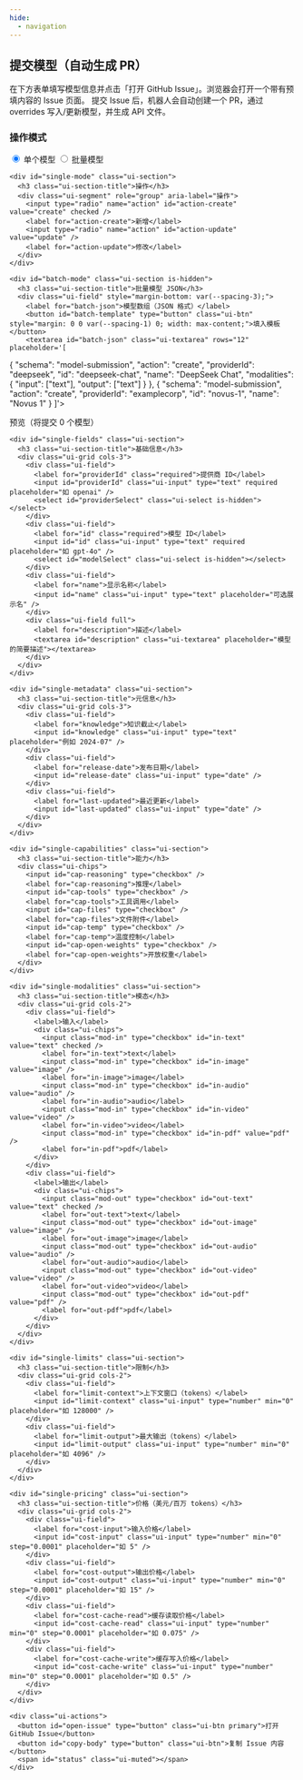```yaml
---
hide:
  - navigation
---
```


## 提交模型（自动生成 PR）

在下方表单填写模型信息并点击「打开 GitHub Issue」。浏览器会打开一个带有预填内容的 Issue 页面。
提交 Issue 后，机器人会自动创建一个 PR，通过 overrides 写入/更新模型，并生成 API 文件。

<link rel="stylesheet" href="../../assets/submit-form.css" />
<script src="../../assets/submit-form-i18n.js"></script>

<div id="model-submit" data-repo="basellm/llm-metadata" data-lang="zh">
  <form onsubmit="return false" class="ui-card">
    <div class="ui-section">
      <h3 class="ui-section-title">操作模式</h3>
      <div class="ui-segment" role="group" aria-label="操作模式">
        <input type="radio" name="mode" id="mode-single" value="single" checked />
        <label for="mode-single">单个模型</label>
        <input type="radio" name="mode" id="mode-batch" value="batch" />
        <label for="mode-batch">批量模型</label>
      </div>
    </div>

    <div id="single-mode" class="ui-section">
      <h3 class="ui-section-title">操作</h3>
      <div class="ui-segment" role="group" aria-label="操作">
        <input type="radio" name="action" id="action-create" value="create" checked />
        <label for="action-create">新增</label>
        <input type="radio" name="action" id="action-update" value="update" />
        <label for="action-update">修改</label>
      </div>
    </div>

    <div id="batch-mode" class="ui-section is-hidden">
      <h3 class="ui-section-title">批量模型 JSON</h3>
      <div class="ui-field" style="margin-bottom: var(--spacing-3);">
        <label for="batch-json">模型数组（JSON 格式）</label>
        <button id="batch-template" type="button" class="ui-btn" style="margin: 0 0 var(--spacing-1) 0; width: max-content;">填入模板</button>
        <textarea id="batch-json" class="ui-textarea" rows="12" placeholder='[
  {
    "schema": "model-submission",
    "action": "create",
    "providerId": "deepseek",
    "id": "deepseek-chat",
    "name": "DeepSeek Chat",
    "modalities": { "input": ["text"], "output": ["text"] }
  },
  {
    "schema": "model-submission", 
    "action": "create",
    "providerId": "examplecorp",
    "id": "novus-1",
    "name": "Novus 1"
  }
]'></textarea>
      </div>
      <div id="batch-preview" class="ui-field">
        <label>预览（将提交 <span id="batch-count">0</span> 个模型）</label>
        <div id="batch-list" class="ui-muted" style="font-size: 12px; max-height: 200px; overflow-y: auto; border: 1px solid var(--md-default-fg-color--lightest); border-radius: var(--radius-sm); padding: var(--spacing-2);"></div>
      </div>
    </div>

    <div id="single-fields" class="ui-section">
      <h3 class="ui-section-title">基础信息</h3>
      <div class="ui-grid cols-3">
        <div class="ui-field">
          <label for="providerId" class="required">提供商 ID</label>
          <input id="providerId" class="ui-input" type="text" required placeholder="如 openai" />
          <select id="providerSelect" class="ui-select is-hidden"></select>
        </div>
        <div class="ui-field">
          <label for="id" class="required">模型 ID</label>
          <input id="id" class="ui-input" type="text" required placeholder="如 gpt-4o" />
          <select id="modelSelect" class="ui-select is-hidden"></select>
        </div>
        <div class="ui-field">
          <label for="name">显示名称</label>
          <input id="name" class="ui-input" type="text" placeholder="可选展示名" />
        </div>
        <div class="ui-field full">
          <label for="description">描述</label>
          <textarea id="description" class="ui-textarea" placeholder="模型的简要描述"></textarea>
        </div>
      </div>
    </div>

    <div id="single-metadata" class="ui-section">
      <h3 class="ui-section-title">元信息</h3>
      <div class="ui-grid cols-3">
        <div class="ui-field">
          <label for="knowledge">知识截止</label>
          <input id="knowledge" class="ui-input" type="text" placeholder="例如 2024-07" />
        </div>
        <div class="ui-field">
          <label for="release-date">发布日期</label>
          <input id="release-date" class="ui-input" type="date" />
        </div>
        <div class="ui-field">
          <label for="last-updated">最近更新</label>
          <input id="last-updated" class="ui-input" type="date" />
        </div>
      </div>
    </div>

    <div id="single-capabilities" class="ui-section">
      <h3 class="ui-section-title">能力</h3>
      <div class="ui-chips">
        <input id="cap-reasoning" type="checkbox" />
        <label for="cap-reasoning">推理</label>
        <input id="cap-tools" type="checkbox" />
        <label for="cap-tools">工具调用</label>
        <input id="cap-files" type="checkbox" />
        <label for="cap-files">文件附件</label>
        <input id="cap-temp" type="checkbox" />
        <label for="cap-temp">温度控制</label>
        <input id="cap-open-weights" type="checkbox" />
        <label for="cap-open-weights">开放权重</label>
      </div>
    </div>

    <div id="single-modalities" class="ui-section">
      <h3 class="ui-section-title">模态</h3>
      <div class="ui-grid cols-2">
        <div class="ui-field">
          <label>输入</label>
          <div class="ui-chips">
            <input class="mod-in" type="checkbox" id="in-text" value="text" checked />
            <label for="in-text">text</label>
            <input class="mod-in" type="checkbox" id="in-image" value="image" />
            <label for="in-image">image</label>
            <input class="mod-in" type="checkbox" id="in-audio" value="audio" />
            <label for="in-audio">audio</label>
            <input class="mod-in" type="checkbox" id="in-video" value="video" />
            <label for="in-video">video</label>
            <input class="mod-in" type="checkbox" id="in-pdf" value="pdf" />
            <label for="in-pdf">pdf</label>
          </div>
        </div>
        <div class="ui-field">
          <label>输出</label>
          <div class="ui-chips">
            <input class="mod-out" type="checkbox" id="out-text" value="text" checked />
            <label for="out-text">text</label>
            <input class="mod-out" type="checkbox" id="out-image" value="image" />
            <label for="out-image">image</label>
            <input class="mod-out" type="checkbox" id="out-audio" value="audio" />
            <label for="out-audio">audio</label>
            <input class="mod-out" type="checkbox" id="out-video" value="video" />
            <label for="out-video">video</label>
            <input class="mod-out" type="checkbox" id="out-pdf" value="pdf" />
            <label for="out-pdf">pdf</label>
          </div>
        </div>
      </div>
    </div>

    <div id="single-limits" class="ui-section">
      <h3 class="ui-section-title">限制</h3>
      <div class="ui-grid cols-2">
        <div class="ui-field">
          <label for="limit-context">上下文窗口（tokens）</label>
          <input id="limit-context" class="ui-input" type="number" min="0" placeholder="如 128000" />
        </div>
        <div class="ui-field">
          <label for="limit-output">最大输出（tokens）</label>
          <input id="limit-output" class="ui-input" type="number" min="0" placeholder="如 4096" />
        </div>
      </div>
    </div>

    <div id="single-pricing" class="ui-section">
      <h3 class="ui-section-title">价格（美元/百万 tokens）</h3>
      <div class="ui-grid cols-2">
        <div class="ui-field">
          <label for="cost-input">输入价格</label>
          <input id="cost-input" class="ui-input" type="number" min="0" step="0.0001" placeholder="如 5" />
        </div>
        <div class="ui-field">
          <label for="cost-output">输出价格</label>
          <input id="cost-output" class="ui-input" type="number" min="0" step="0.0001" placeholder="如 15" />
        </div>
        <div class="ui-field">
          <label for="cost-cache-read">缓存读取价格</label>
          <input id="cost-cache-read" class="ui-input" type="number" min="0" step="0.0001" placeholder="如 0.075" />
        </div>
        <div class="ui-field">
          <label for="cost-cache-write">缓存写入价格</label>
          <input id="cost-cache-write" class="ui-input" type="number" min="0" step="0.0001" placeholder="如 0.5" />
        </div>
      </div>
    </div>

    <div class="ui-actions">
      <button id="open-issue" type="button" class="ui-btn primary">打开 GitHub Issue</button>
      <button id="copy-body" type="button" class="ui-btn">复制 Issue 内容</button>
      <span id="status" class="ui-muted"></span>
    </div>
  </form>
</div>

<script src="../../assets/submit-form.js"></script>
